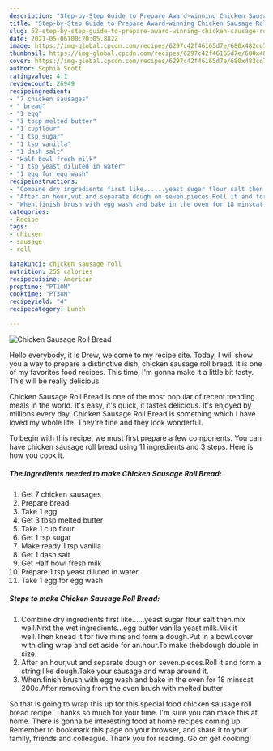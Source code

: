 ```yaml
---
description: "Step-by-Step Guide to Prepare Award-winning Chicken Sausage Roll Bread"
title: "Step-by-Step Guide to Prepare Award-winning Chicken Sausage Roll Bread"
slug: 62-step-by-step-guide-to-prepare-award-winning-chicken-sausage-roll-bread
date: 2021-05-06T00:20:05.882Z
image: https://img-global.cpcdn.com/recipes/6297c42f46165d7e/680x482cq70/chicken-sausage-roll-bread-recipe-main-photo.jpg
thumbnail: https://img-global.cpcdn.com/recipes/6297c42f46165d7e/680x482cq70/chicken-sausage-roll-bread-recipe-main-photo.jpg
cover: https://img-global.cpcdn.com/recipes/6297c42f46165d7e/680x482cq70/chicken-sausage-roll-bread-recipe-main-photo.jpg
author: Sophia Scott
ratingvalue: 4.1
reviewcount: 26949
recipeingredient:
- "7 chicken sausages"
- " bread"
- "1 egg"
- "3 tbsp melted butter"
- "1 cupflour"
- "1 tsp sugar"
- "1 tsp vanilla"
- "1 dash salt"
- "Half bowl fresh milk"
- "1 tsp yeast diluted in water"
- "1 egg for egg wash"
recipeinstructions:
- "Combine dry ingredients first like......yeast sugar flour salt then.mix well.Nrxt the wet ingredients...egg butter vanilla yeast milk.Mix it well.Then knead it for five mins and form a dough.Put in a bowl.cover with cling wrap and set aside for an.hour.To make thebdough double in size."
- "After an hour,vut and separate dough on seven.pieces.Roll it and form a string like dough.Take your sausage and wrap around it."
- "When.finish brush with egg wash and bake in the oven for 18 minscat 200c.After removing from.the oven brush with melted butter"
categories:
- Recipe
tags:
- chicken
- sausage
- roll

katakunci: chicken sausage roll 
nutrition: 255 calories
recipecuisine: American
preptime: "PT10M"
cooktime: "PT38M"
recipeyield: "4"
recipecategory: Lunch

---
```



![Chicken Sausage Roll Bread](https://img-global.cpcdn.com/recipes/6297c42f46165d7e/680x482cq70/chicken-sausage-roll-bread-recipe-main-photo.jpg)

Hello everybody, it is Drew, welcome to my recipe site. Today, I will show you a way to prepare a distinctive dish, chicken sausage roll bread. It is one of my favorites food recipes. This time, I'm gonna make it a little bit tasty. This will be really delicious.

Chicken Sausage Roll Bread is one of the most popular of recent trending meals in the world. It's easy, it's quick, it tastes delicious. It's enjoyed by millions every day. Chicken Sausage Roll Bread is something which I have loved my whole life. They're fine and they look wonderful.




To begin with this recipe, we must first prepare a few components. You can have chicken sausage roll bread using 11 ingredients and 3 steps. Here is how you cook it.

<!--inarticleads1-->

##### The ingredients needed to make Chicken Sausage Roll Bread:

1. Get 7 chicken sausages
1. Prepare  bread:
1. Take 1 egg
1. Get 3 tbsp melted butter
1. Take 1 cup.flour
1. Get 1 tsp sugar
1. Make ready 1 tsp vanilla
1. Get 1 dash salt
1. Get Half bowl fresh milk
1. Prepare 1 tsp yeast diluted in water
1. Take 1 egg for egg wash




<!--inarticleads2-->

##### Steps to make Chicken Sausage Roll Bread:

1. Combine dry ingredients first like......yeast sugar flour salt then.mix well.Nrxt the wet ingredients...egg butter vanilla yeast milk.Mix it well.Then knead it for five mins and form a dough.Put in a bowl.cover with cling wrap and set aside for an.hour.To make thebdough double in size.
1. After an hour,vut and separate dough on seven.pieces.Roll it and form a string like dough.Take your sausage and wrap around it.
1. When.finish brush with egg wash and bake in the oven for 18 minscat 200c.After removing from.the oven brush with melted butter




So that is going to wrap this up for this special food chicken sausage roll bread recipe. Thanks so much for your time. I'm sure you can make this at home. There is gonna be interesting food at home recipes coming up. Remember to bookmark this page on your browser, and share it to your family, friends and colleague. Thank you for reading. Go on get cooking!
